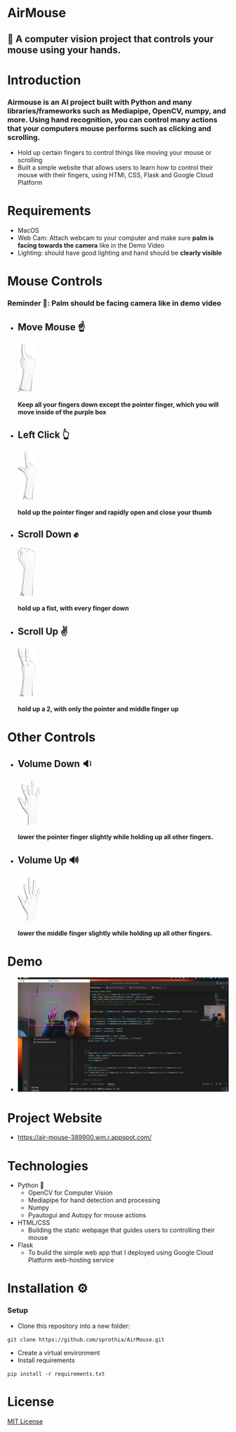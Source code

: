 #                                                                                  AirMouse 

## 🔶 A computer vision project that controls your mouse using your hands. 

# Introduction
### Airmouse is an AI project built with Python and many libraries/frameworks such as Mediapipe, OpenCV, numpy, and more. Using hand recognition, you can control many actions that your computers mouse performs such as clicking and scrolling.
   * Hold up certain fingers to control things like moving your mouse or scrolling
   * Built a simple website that allows users to learn how to control their mouse with their fingers, using HTMl, CSS, Flask and Google Cloud Platform

# Requirements
 - MacOS
 - Web Cam: Attach webcam to your computer and make sure ****palm is facing towards the camera**** like in the Demo Video
 - Lighting: should have good lighting and hand should be ****clearly visible****

# Mouse Controls 
### Reminder :bell::  Palm should be facing camera like in demo video

 - ## Move Mouse ☝️  
 
    <div style="display:flex;"> 
     <img src="https://github.com/sprothia/AirMouse/blob/main/static/mouse_away.png?raw=True" alt="Move Mouse" width="40px" height="110px"/>
    </div>
    
    ####        Keep all your fingers down except the pointer finger, which you will move inside of the purple box
 
 - ## Left Click 👆
 
    <div style="display:flex;"> 
     <img src="https://github.com/sprothia/AirMouse/blob/main/static/mouse_click_away.png?raw=True" alt="Move Mouse" width="40px" height="110px"/>
    </div>
    
    ####       hold up the pointer finger and rapidly open and close your thumb
    
 - ## Scroll Down ✊

    <div style="display:flex;"> 
     <img src="https://github.com/sprothia/AirMouse/blob/main/static/mouse_scroll_down_away.png?raw=True" alt="Move Mouse" width="40px" height="110px"/>
    </div>
    
    ####       hold up a fist, with every finger down
    
 - ## Scroll Up :v:
 
    <div style="display:flex;"> 
     <img src="https://github.com/sprothia/AirMouse/blob/main/static/mouse_scroll_up_away.png?raw=True" alt="Move Mouse" width="40px" height="110px"/>
    </div>
    
    ####       hold up a 2, with only the pointer and middle finger up

# Other Controls

 - ## Volume Down :sound:
 
    <div style="display:flex;"> 
     <img src="https://github.com/sprothia/AirMouse/blob/main/static//volume_down_Sketchpng.png?raw=True" alt="Move Mouse" width="50px" height="100px"/>
    </div>
    
    ####       lower the pointer finger slightly while holding up all other fingers.
    
 - ## Volume Up :loud_sound:

    <div style="display:flex;"> 
     <img src="https://github.com/sprothia/AirMouse/blob/main/static/volume_up_sketch.png?raw=True" alt="Move Mouse" width="50px" height="100px"/>
    </div>
    
    ####        lower the middle finger slightly while holding up all other fingers.

# Demo 
 - [![asciicast](https://github.com/sprothia/AirMouse/blob/main/static/thumbnail.png?raw=True)](https://www.youtube.com/watch?v=06isugZY73E)

# Project Website
 - https://air-mouse-389900.wm.r.appspot.com/

# Technologies
 - Python 🐍
   * OpenCV for Computer Vision
   * Mediapipe for hand detection and processing
   * Numpy
   * Pyautogui and Autopy for mouse actions
 - HTML/CSS 
   * Building the static webpage that guides users to controlling their mouse
 - Flask
   * To build the simple web app that I deployed using Google Cloud Platform web-hosting service 

# Installation :gear:
### Setup
 - Clone this repository into a new folder: 
 ``` 
 git clone https://github.com/sprothia/AirMouse.git 
 ```
 - Create a virtual environment
 - Install requirements
 ```
 pip install -r requirements.txt
 ```
 
 # License
 [MIT License](LICENSE)
